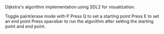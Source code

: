Dijkstra's algorithm implementation using SDL2 for visualization.

Toggle paint/erase mode with P
Press Q to set a starting point
Press E to set an end point
Press spacebar to run the algorithm after setting the starting point and end point.
